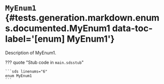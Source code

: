 # <code class="doc-symbol doc-symbol-enum"></code> `MyEnum1` {#tests.generation.markdown.enums.documented.MyEnum1 data-toc-label='[enum] MyEnum1'}

Description of MyEnum1.

??? quote "Stub code in `main.sdsstub`"

    ```sds linenums="6"
    enum MyEnum1
    ```

